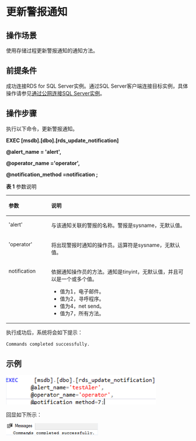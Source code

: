# 更新警报通知<a name="rds_09_0017"></a>

## 操作场景<a name="section20369111037"></a>

使用存储过程更新警报通知的通知方法。

## 前提条件<a name="section16509132213315"></a>

成功连接RDS for SQL Server实例。通过SQL Server客户端连接目标实例，具体操作请参见[通过公网连接SQL Server实例](https://support.huaweicloud.com/qs-rds/rds_03_0007.html)。

## 操作步骤<a name="section1315874410318"></a>

执行以下命令，更新警报通知。

**EXEC \[msdb\].\[dbo\].\[rds\_update\_notification\]**

**@alert\_name = 'alert',**

**@operator\_name ='operator',**

**@notification\_method =notification ;**

**表 1**  参数说明

<a name="table1424415179420"></a>
<table><thead align="left"><tr id="row924519172419"><th class="cellrowborder" valign="top" width="23.18%" id="mcps1.2.3.1.1"><p id="p42453173419"><a name="p42453173419"></a><a name="p42453173419"></a>参数</p>
</th>
<th class="cellrowborder" valign="top" width="76.82%" id="mcps1.2.3.1.2"><p id="p2024513175411"><a name="p2024513175411"></a><a name="p2024513175411"></a>说明</p>
</th>
</tr>
</thead>
<tbody><tr id="row4245117949"><td class="cellrowborder" valign="top" width="23.18%" headers="mcps1.2.3.1.1 "><p id="p524510171245"><a name="p524510171245"></a><a name="p524510171245"></a>'alert'</p>
</td>
<td class="cellrowborder" valign="top" width="76.82%" headers="mcps1.2.3.1.2 "><p id="p1024581719419"><a name="p1024581719419"></a><a name="p1024581719419"></a>与该通知关联的警报的名称。警报是sysname，无默认值。</p>
</td>
</tr>
<tr id="row18245161719419"><td class="cellrowborder" valign="top" width="23.18%" headers="mcps1.2.3.1.1 "><p id="p4245191717413"><a name="p4245191717413"></a><a name="p4245191717413"></a>'operator'</p>
</td>
<td class="cellrowborder" valign="top" width="76.82%" headers="mcps1.2.3.1.2 "><p id="p2245817449"><a name="p2245817449"></a><a name="p2245817449"></a>将出现警报时通知的操作员。运算符是sysname，无默认值。</p>
</td>
</tr>
<tr id="row12245201710411"><td class="cellrowborder" valign="top" width="23.18%" headers="mcps1.2.3.1.1 "><p id="p7245217448"><a name="p7245217448"></a><a name="p7245217448"></a>notification</p>
</td>
<td class="cellrowborder" valign="top" width="76.82%" headers="mcps1.2.3.1.2 "><p id="p224514172413"><a name="p224514172413"></a><a name="p224514172413"></a>依据通知操作员的方法。通知是tinyint，无默认值，并且可以是一个或多个值。</p>
<a name="ul92951739143113"></a><a name="ul92951739143113"></a><ul id="ul92951739143113"><li>值为1，电子邮件。</li><li>值为2，寻呼程序。</li><li>值为4，net send。</li><li>值为7，所有方法。</li></ul>
</td>
</tr>
</tbody>
</table>

执行成功后，系统将会如下提示：

```
Commands completed successfully.
```

## 示例<a name="section18139131712812"></a>

![](figures/更新警报通知.png)

回显如下所示：

![](figures/执行结果-53.png)

